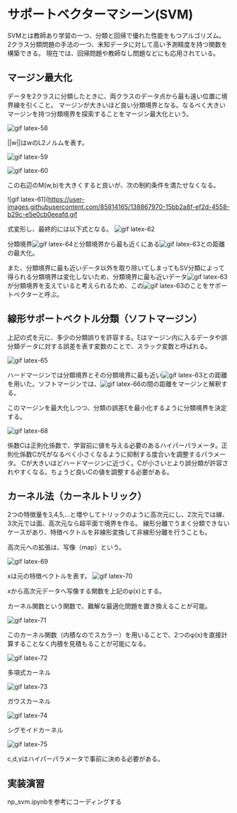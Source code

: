 # サポートベクターマシーン(SVM)
SVMとは教師あり学習の一つ、分類と回帰で優れた性能をもつアルゴリズム。
2クラス分類問題の手法の一つ、未知データに対して高い予測精度を持つ関数を構築できる。
現在では、回帰問題や教師なし問題などにも応用されている。

## マージン最大化
データを2クラスに分類したときに、両クラスのデータ点から最も遠い位置に境界線を引くこと。
マージンが大きいほど良い分類境界となる。なるべく大きいマージンを持つ分類境界を探索することをマージン最大化という。

![gif latex-58](https://user-images.githubusercontent.com/85814165/138866014-425a1e2a-01f9-4485-a8e3-c8575a188bc8.gif)

||w||はwのL2ノルムを表す。

![gif latex-59](https://user-images.githubusercontent.com/85814165/138866195-98722be6-d35e-4fc0-a446-c81b0ff6fe3a.gif)

![gif latex-60](https://user-images.githubusercontent.com/85814165/138866967-2024e72c-e31d-459b-afd6-d17fded738eb.gif)

この右辺のM(w,b)を大きくすると良いが、次の制約条件を満たせなくなる。

![gif latex-61](https://user-images.githubusercontent.com/85814165/138867970-15bb2a8f-ef2d-4558-b29c-e5e0cb0eeafd.gif

式変形し、最終的には以下式となる。
![gif latex-62](https://user-images.githubusercontent.com/85814165/138868378-8689860b-7b4e-4616-8d32-12b043dde88a.gif)

分類境界![gif latex-64](https://user-images.githubusercontent.com/85814165/138868684-53ae8076-89ae-487a-b220-b85f07b12986.gif)と分類境界から最も近くにある![gif latex-63](https://user-images.githubusercontent.com/85814165/138868599-87233ca4-231c-4cfd-bff2-9947c84878a3.gif)との距離の最大化。

また、分類境界に最も近いデータ以外を取り除いてしまってもSV分類によって得られる分類境界は変化しないため、分類境界に最も近いデータ![gif latex-63](https://user-images.githubusercontent.com/85814165/138868906-441fd119-934b-4a61-a6c1-4c6d4576f60c.gif)が分類境界を支えていると考えられるため、この![gif latex-63](https://user-images.githubusercontent.com/85814165/138869006-0e87fb9a-d974-4582-8313-2b0db80326cc.gif)のことをサポートベクターと呼ぶ。

## 線形サポートベクトル分類（ソフトマージン）
上記の式を元に、多少の分類誤りを許容する。ξはマージン内に入るデータや誤分類データに対する誤差を表す変数のことで、スラック変数と呼ばれる。

![gif latex-65](https://user-images.githubusercontent.com/85814165/138873497-a225da00-9bb0-4e43-9276-a81b4732e4f7.gif)

ハードマージンでは分類境界とその分類境界に最も近い![gif latex-63](https://user-images.githubusercontent.com/85814165/138873575-9a8e1f08-172c-47ba-bccd-116c7f1d740c.gif)との距離を用いた。ソフトマージンでは、![gif latex-66](https://user-images.githubusercontent.com/85814165/138873729-c03551e2-7028-4307-b9a4-a4193c6f4f0c.gif)の間の距離をマージンと解釈する。

このマージンを最大化しつつ、分類の誤差ξを最小化するように分類境界を決定する。

![gif latex-68](https://user-images.githubusercontent.com/85814165/138875488-3f778de8-36b4-4a45-a0b9-610cf1be9cf1.gif)

係数Cは正則化係数で、学習前に値を与える必要のあるハイパーパラメータ。正則化係数Cがξがなるべく小さくなるように抑制する度合いを調整するパラメータ。
Cが大きいほどハードマージンに近づく。Cが小さいとより誤分類が許容されやすくなる。ちょうど良いCの値を調整する必要がある。

## カーネル法（カーネルトリック）
2つの特徴量を3,4,5,...と増やしてトリックのように高次元にし、2次元では線、3次元では面、高次元なら超平面で境界を作る。
線形分離でうまく分類できないケースがあり、特徴ベクトルを非線形変換して非線形分離を行うことも。

高次元への拡張は、写像（map）という。

![gif latex-69](https://user-images.githubusercontent.com/85814165/138878425-f876a8a0-d86b-4e07-8816-ab0b61e838ad.gif)

xは元の特徴ベクトルを表す。
![gif latex-70](https://user-images.githubusercontent.com/85814165/138878711-4069202f-313c-4057-a7db-92efb717b60e.gif)

xから高次元データへ写像する関数を上記のφ(x)とする。

カーネル関数という関数で、難解な最適化問題を置き換えることが可能。

![gif latex-71](https://user-images.githubusercontent.com/85814165/138879703-10fffff6-32f4-4c41-9f79-5ff31c604c29.gif)

このカーネル関数（内積なのでスカラー）を用いることで、2つのφ(x)を直接計算することなく内積を見積もることが可能になる。

![gif latex-72](https://user-images.githubusercontent.com/85814165/138880054-f3b412ff-5eba-4526-ba66-e0e319d570c1.gif)

多項式カーネル

![gif latex-73](https://user-images.githubusercontent.com/85814165/138880285-88984926-6d4e-46af-82c6-44039dc3a23a.gif)

ガウスカーネル

![gif latex-74](https://user-images.githubusercontent.com/85814165/138880349-6462eff4-5191-4436-abb3-35585fe0ef38.gif)

シグモイドカーネル

![gif latex-75](https://user-images.githubusercontent.com/85814165/138880593-27658ee9-6983-49db-bb0d-e4b4f49802b6.gif)

c,d,γはハイパーパラメータで事前に決める必要がある。

## 実装演習
np_svm.ipynbを参考にコーディングする


